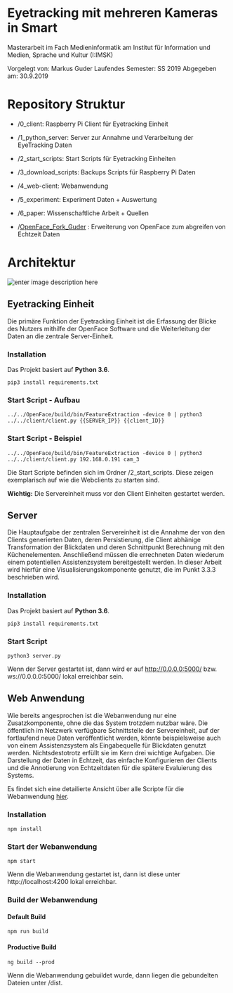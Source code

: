 # Eyetracking mit mehreren Kameras in Smart

Masterarbeit im Fach Medieninformatik am Institut für Information und Medien, Sprache und Kultur (I:IMSK)

Vorgelegt von: Markus Guder
Laufendes Semester: SS 2019
Abgegeben am: 30.9.2019

# Repository Struktur

* /0_client: Raspberry Pi Client für Eyetracking Einheit
* /1_python_server: Server zur Annahme und Verarbeitung der EyeTracking Daten
* /2_start_scripts: Start Scripts für Eyetracking Einheiten
* /3_download_scripts: Backups Scripts für Raspberry Pi Daten
* /4_web-client: Webanwendung
* /5_experiment: Experiment Daten + Auswertung
* /6_paper: Wissenschaftliche Arbeit + Quellen

* /[OpenFace_Fork_Guder](https://github.com/marc101101/OpenFace)
: Erweiterung von OpenFace zum abgreifen von Echtzeit Daten

# Architektur
![enter image description here](https://i.imgur.com/9YMWPEF.jpg)

## Eyetracking Einheit
Die primäre Funktion der Eyetracking Einheit ist die Erfassung der Blicke des Nutzers mithilfe der OpenFace Software und die Weiterleitung der Daten an die zentrale Server-Einheit.

### Installation

Das Projekt basiert auf **Python 3.6**.

``
pip3 install requirements.txt
``


### Start Script - Aufbau

``
../../OpenFace/build/bin/FeatureExtraction -device 0 | python3  ../../client/client.py {{SERVER_IP}} {{client_ID}}
``


### Start Script - Beispiel

``
../../OpenFace/build/bin/FeatureExtraction -device 0 | python3  ../../client/client.py 192.168.0.191 cam_3
``

Die Start Scripte befinden sich im Ordner /2_start_scripts. Diese zeigen exemplarisch auf wie die Webclients zu starten sind.

**Wichtig:** Die Servereinheit muss vor den Client Einheiten gestartet werden.

## Server
Die Hauptaufgabe der zentralen Servereinheit ist die Annahme der von den Clients generierten Daten, deren Persistierung, die Client abhänige Transformation der Blickdaten und deren Schnittpunkt Berechnung mit den Küchenelementen. Anschließend müssen die errechneten Daten wiederum einem potentiellen Assistenzsystem bereitgestellt werden. In dieser Arbeit wird hierfür eine Visualisierungskomponente genutzt, die im Punkt 3.3.3 beschrieben wird.

### Installation

Das Projekt basiert auf **Python 3.6**.

``
pip3 install requirements.txt
``

### Start Script 

``
python3 server.py
``

Wenn der Server gestartet ist, dann wird er auf http://0.0.0.0:5000/ bzw. ws://0.0.0.0:5000/ lokal erreichbar sein.

## Web Anwendung
Wie bereits angesprochen ist die Webanwendung nur eine Zusatzkomponente, ohne die das System trotzdem nutzbar wäre. Die öffentlich im Netzwerk verfügbare Schnittstelle der Servereinheit, auf der fortlaufend neue Daten veröffentlicht werden, könnte beispielsweise auch von einem Assistenzsystem als Eingabequelle für Blickdaten genutzt werden. Nichtsdestotrotz erfüllt sie im Kern drei wichtige Aufgaben. Die Darstellung der Daten in Echtzeit, das einfache Konfigurieren der Clients und die Annotierung von Echtzeitdaten für die spätere Evaluierung des Systems.

Es findet sich eine detailierte Ansicht über alle Scripte für die Webanwendung [hier](https://github.com/marc101101/masterarbeit_eye_tracking/tree/master/4_web-client).

### Installation

``
npm install
``

### Start der Webanwendung

``
npm start
``

Wenn die Webanwendung gestartet ist, dann ist diese unter http://localhost:4200 lokal erreichbar.


### Build der Webanwendung

#### Default Build
``
npm run build
``

#### Productive Build
``
ng build --prod  
``

Wenn die Webanwendung gebuildet wurde, dann liegen die gebundelten Dateien unter /dist.


